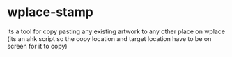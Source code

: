 # wplace-stamp
its a tool for copy pasting any existing artwork to any other place on wplace (its an ahk script so the copy location and target location have to be on screen for it to copy)
